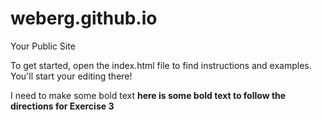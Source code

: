 weberg.github.io
=====================

Your Public Site

To get started, open the index.html file to find instructions and examples. You'll start your editing there!

I need to make some bold text
<b>here is some bold text to follow the directions for Exercise 3<b>
